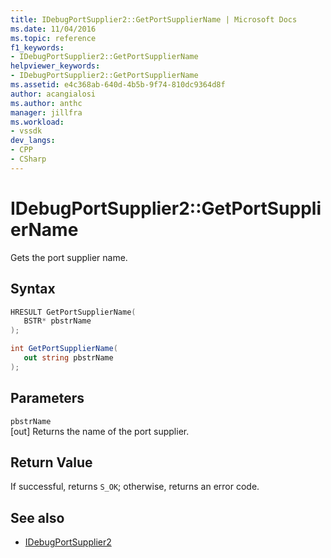 ```yaml
---
title: IDebugPortSupplier2::GetPortSupplierName | Microsoft Docs
ms.date: 11/04/2016
ms.topic: reference
f1_keywords:
- IDebugPortSupplier2::GetPortSupplierName
helpviewer_keywords:
- IDebugPortSupplier2::GetPortSupplierName
ms.assetid: e4c368ab-640d-4b5b-9f74-810dc9364d8f
author: acangialosi
ms.author: anthc
manager: jillfra
ms.workload:
- vssdk
dev_langs:
- CPP
- CSharp
---
```

# IDebugPortSupplier2::GetPortSupplierName
Gets the port supplier name.

## Syntax

```cpp
HRESULT GetPortSupplierName( 
   BSTR* pbstrName
);
```

```csharp
int GetPortSupplierName( 
   out string pbstrName
);
```

## Parameters
`pbstrName`\
[out] Returns the name of the port supplier.

## Return Value
 If successful, returns `S_OK`; otherwise, returns an error code.

## See also
- [IDebugPortSupplier2](../../../extensibility/debugger/reference/idebugportsupplier2.md)

